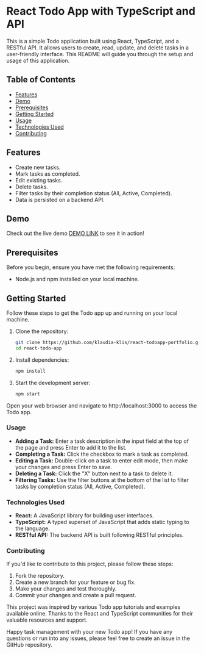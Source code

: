 # React Todo App with TypeScript and API

This is a simple Todo application built using React, TypeScript, and a RESTful API. It allows users to create, read, update, and delete tasks in a user-friendly interface. This README will guide you through the setup and usage of this application.

## Table of Contents

- [Features](#features)
- [Demo](#demo)
- [Prerequisites](#prerequisites)
- [Getting Started](#getting-started)
- [Usage](#usage)
- [Technologies Used](#technologies-used)
- [Contributing](#contributing)

## Features

- Create new tasks.
- Mark tasks as completed.
- Edit existing tasks.
- Delete tasks.
- Filter tasks by their completion status (All, Active, Completed).
- Data is persisted on a backend API.

## Demo

Check out the live demo [DEMO LINK](https://klaudia-klis.github.io/React-TodoApp/) to see it in action!

## Prerequisites

Before you begin, ensure you have met the following requirements:

- Node.js and npm installed on your local machine.

## Getting Started

Follow these steps to get the Todo app up and running on your local machine.

1. Clone the repository:
    ```bash
    git clone https://github.com/klaudia-klis/react-todoapp-portfolio.git
    cd react-todo-app

2. Install dependencies:
    ```bash
    npm install

3. Start the development server:
    ```bash
    npm start

Open your web browser and navigate to http://localhost:3000 to access the Todo app.

### Usage

- **Adding a Task:** Enter a task description in the input field at the top of the page and press Enter to add it to the list.
- **Completing a Task:** Click the checkbox to mark a task as completed.
- **Editing a Task:** Double-click on a task to enter edit mode, then make your changes and press Enter to save.
- **Deleting a Task:** Click the "X" button next to a task to delete it.
- **Filtering Tasks:** Use the filter buttons at the bottom of the list to filter tasks by completion status (All, Active, Completed).

### Technologies Used

- **React:** A JavaScript library for building user interfaces.
- **TypeScript:** A typed superset of JavaScript that adds static typing to the language.
- **RESTful API:** The backend API is built following RESTful principles.

### Contributing

If you'd like to contribute to this project, please follow these steps:

1. Fork the repository.
2. Create a new branch for your feature or bug fix.
3. Make your changes and test thoroughly.
4. Commit your changes and create a pull request.


This project was inspired by various Todo app tutorials and examples available online.
Thanks to the React and TypeScript communities for their valuable resources and support.


Happy task management with your new Todo app! If you have any questions or run into any issues, please feel free to create an issue in the GitHub repository.
